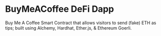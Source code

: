 # BuyMeACoffee DeFi Dapp
Buy Me A Coffee Smart Contract that allows visitors to send (fake) ETH as tips; built using Alchemy, Hardhat, Ether.js, &amp; Ethereum Goerli.
